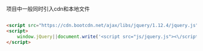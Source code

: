项目中一般同时引入cdn和本地文件

```html

<script src="https://cdn.bootcdn.net/ajax/libs/jquery/1.12.4/jquery.js"></script>
<script>
    window.jQuery||document.write('<script src="js/jquery.js"><\/script>');
</script>





```






